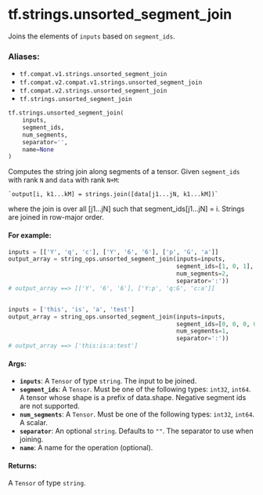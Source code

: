 <div itemscope itemtype="http://developers.google.com/ReferenceObject">
<meta itemprop="name" content="tf.strings.unsorted_segment_join" />
<meta itemprop="path" content="Stable" />
</div>

# tf.strings.unsorted_segment_join

Joins the elements of `inputs` based on `segment_ids`.

### Aliases:

* `tf.compat.v1.strings.unsorted_segment_join`
* `tf.compat.v2.compat.v1.strings.unsorted_segment_join`
* `tf.compat.v2.strings.unsorted_segment_join`
* `tf.strings.unsorted_segment_join`

``` python
tf.strings.unsorted_segment_join(
    inputs,
    segment_ids,
    num_segments,
    separator='',
    name=None
)
```

<!-- Placeholder for "Used in" -->

Computes the string join along segments of a tensor.
Given `segment_ids` with rank `N` and `data` with rank `N+M`:

    `output[i, k1...kM] = strings.join([data[j1...jN, k1...kM])`

where the join is over all [j1...jN] such that segment_ids[j1...jN] = i.
Strings are joined in row-major order.

#### For example:



```python
inputs = [['Y', 'q', 'c'], ['Y', '6', '6'], ['p', 'G', 'a']]
output_array = string_ops.unsorted_segment_join(inputs=inputs,
                                                segment_ids=[1, 0, 1],
                                                num_segments=2,
                                                separator=':'))
# output_array ==> [['Y', '6', '6'], ['Y:p', 'q:G', 'c:a']]


inputs = ['this', 'is', 'a', 'test']
output_array = string_ops.unsorted_segment_join(inputs=inputs,
                                                segment_ids=[0, 0, 0, 0],
                                                num_segments=1,
                                                separator=':'))
# output_array ==> ['this:is:a:test']
```

#### Args:


* <b>`inputs`</b>: A `Tensor` of type `string`. The input to be joined.
* <b>`segment_ids`</b>: A `Tensor`. Must be one of the following types: `int32`, `int64`.
  A tensor whose shape is a prefix of data.shape.  Negative segment ids are not
  supported.
* <b>`num_segments`</b>: A `Tensor`. Must be one of the following types: `int32`, `int64`.
  A scalar.
* <b>`separator`</b>: An optional `string`. Defaults to `""`.
  The separator to use when joining.
* <b>`name`</b>: A name for the operation (optional).


#### Returns:

A `Tensor` of type `string`.
